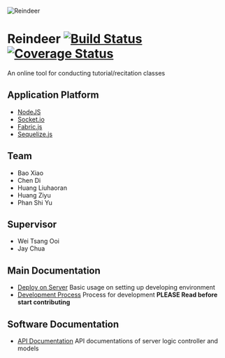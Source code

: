 ![Reindeer](https://github.com/nus-mtp/reindeer/blob/master/documentation/images/ReadMe.jpg)

# Reindeer [![Build Status](https://travis-ci.org/nus-mtp/reindeer.svg?branch=master)](https://travis-ci.org/nus-mtp/reindeer)[![Coverage Status](https://coveralls.io/repos/github/nus-mtp/reindeer/badge.svg?branch=master)](https://coveralls.io/github/nus-mtp/reindeer?branch=master)
An online tool for conducting tutorial/recitation classes

## Application Platform
* [NodeJS](https://nodejs.org)
* [Socket.io](http://socket.io/)
* [Fabric.js](http://fabricjs.com/)
* [Sequelize.js](http://docs.sequelizejs.com/en/latest/)

## Team
* Bao Xiao
* Chen Di
* Huang Liuhaoran
* Huang Ziyu
* Phan Shi Yu

## Supervisor
* Wei Tsang Ooi
* Jay Chua

## Main Documentation

- [Deploy on Server](https://github.com/nus-mtp/reindeer/blob/master/documentation/USAGE.md) Basic usage on setting up developing environment
- [Development Process](https://github.com/nus-mtp/reindeer/blob/master/documentation/Process.md) Process for development <b>PLEASE Read before start contributing</b>

## Software Documentation
- [API Documentation](https://github.com/nus-mtp/reindeer/blob/master/documentation/API_Docs) API documentations of server logic controller and models
